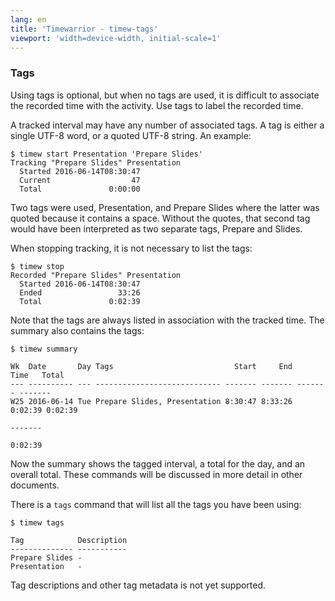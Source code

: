 ```yaml
---
lang: en
title: 'Timewarrior - timew-tags'
viewport: 'width=device-width, initial-scale=1'
---
```


### Tags

Using tags is optional, but when no tags are used, it is difficult to associate the recorded time with the activity.
Use tags to label the recorded time.

A tracked interval may have any number of associated tags.
A tag is either a single UTF-8 word, or a quoted UTF-8 string.
An example:

    $ timew start Presentation 'Prepare Slides'
    Tracking "Prepare Slides" Presentation
      Started 2016-06-14T08:30:47
      Current                  47
      Total               0:00:00

Two tags were used, Presentation, and Prepare Slides where the latter was quoted because it contains a space.
Without the quotes, that second tag would have been interpreted as two separate tags, Prepare and Slides.

When stopping tracking, it is not necessary to list the tags:

    $ timew stop
    Recorded "Prepare Slides" Presentation
      Started 2016-06-14T08:30:47
      Ended                 33:26
      Total               0:02:39

Note that the tags are always listed in association with the tracked time.
The summary also contains the tags:

    $ timew summary

    Wk  Date       Day Tags                           Start     End    Time   Total
    --- ---------- --- ---------------------------- ------- ------- ------- -------
    W25 2016-06-14 Tue Prepare Slides, Presentation 8:30:47 8:33:26 0:02:39 0:02:39
                                                                            -------
                                                                            0:02:39

Now the summary shows the tagged interval, a total for the day, and an overall total.
These commands will be discussed in more detail in other documents.

There is a `tags` command that will list all the tags you have been using:

    $ timew tags

    Tag            Description
    -------------- -----------
    Prepare Slides -
    Presentation   -

Tag descriptions and other tag metadata is not yet supported.
